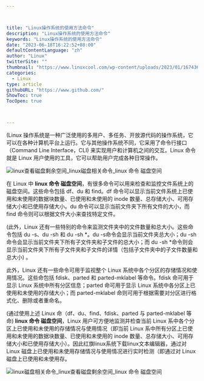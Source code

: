 ```yaml
---



title: "Linux操作系统的使用方法命令"
description: "Linux操作系统的使用方法命令"
keywords: "Linux操作系统的使用方法命令"
date: "2023-06-18T16:22:52+08:00"
defaultContentLanguage: "zh"
author: "Linux"
twitterSite: ""
thumbnail: "https://www.linuxcool.com/wp-content/uploads/2023/01/1674367383469_0.jpg"
categories:
  - Linux
type: article
githubURL: "https://www.github.com/"
ShowToc: true
TocOpen: true



---
```


(Linux 操作系统是一种广泛使用的多用户、多任务、开放源代码的操作系统，它可以在各种计算机平台上运行。它与其他操作系统不同，它采用了命令行接口（Command Line Interface，CLI) 来实现用户和计算机之间的交互。Linux 命令就是 Linux 用户使用的工具，它可以帮助用户完成各种日常操作。

![linux查看磁盘剩余空间_linux磁盘相关命令_linux 命令 磁盘空间](https://www.linuxcool.com/wp-content/uploads/2023/01/1674367383469_0.jpg)

在 Linux 中 **linux 命令 磁盘空间**，有很多命令可以用来检查和监控文件系统上的磁盘空间。这些命令包括 df、du 和 find。df 命令可以显示当前文件系统上已使用和未使用的数据块数量、已使用和未使用的 inode 数量、总存储大小、可用存储大小和已使用存储大小。du 命令可以显示当前文件夹下所有文件的大小，而 find 命令则可以根据文件大小来查找特定文件。

(此外，Linux 还有一些特别的命令来监测文件夹中的文件数量和总大小。这些命令包括 du -s、du -sh 和 du -sh *。du -s命令会显示当前文件夹总大小；du -sh 命令会显示当前文件夹下所有子文件夹和子文件的总大小；而 du -sh *命令则会显示当前文件夹下所有子文件夹和子文件的详情（包括子文件夹中的子文件数量和总大小) 。

此外，Linux 还有一些命令可用于监视整个 Linux 系统中各个分区的存储情况和使用情况。这些命包括 fdisk、parted 和 parted-mklabel 等命令。fdisk 命可用于显示 Linux 系统中所有分区信息；parted 命可用于显示 Linux 系统中各分区上已使用和未使用的存储大小；而 parted-mklabel 命则可用于根据需要对分区进行格式化、删除或者重命名。

(通过使用上述 Linux 命（df、du、find、fdisk、parted 与 parted-mklabel 等命)  **linux 命令 磁盘空间**，Linux 用户可方便地监测并检查当前 Linux 系中各个分区上已使用和未使用的存储情况与使用情况（即当前 Linux 系中所有分区上已使用和未使用的数据块数量、已使用和未使用的 inode 数量、总存储大小、可用存储大小和已使用存储大小）。因此红旗linux系统下载linux文本编辑器，通过对 Linux 磁盘上已使用和未使用存储情况与使用情况进行实时检测（即通过对 Linux 磁盘上已使用和未使用存。

![linux磁盘相关命令_linux查看磁盘剩余空间_linux 命令 磁盘空间](https://www.linuxcool.com/wp-content/uploads/2023/01/1674367383469_2.png)